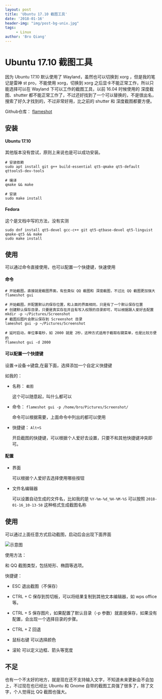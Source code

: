 ```yaml
---
layout: post
title: 'Ubuntu 17.10 截图工具'
date: '2018-01-16'
header-img: "img/post-bg-unix.jpg"
tags:
     - Linux
author: 'Bro Qiang'
---
```


# Ubuntu 17.10 截图工具

因为 Ubuntu 17.10 默认使用了 Wayland，虽然也可以切换到 xorg ，但是我的笔记是雷神 st pro，不能使用 xorg，切换到 xorg 之后显卡不能正常工作，所以只能选择可以在 Wayland 下可以工作的截图工具，以前 16.04 时候使用的 深度截图、shutter 都不能正常工作了，不过还好找到了一个可以替换的，不是很出名，搜索了好久才找到的，不过非常好用，比之前的 shutter 和 深度截图都要方便。

Github仓库： [flameshot](https://github.com/lupoDharkael/flameshot)

## 安装

#### Ubuntu 17.10

其他版本没有尝试，原则上来说也是可以成功安装。

```shell
# 安装依赖
sudo apt install git g++ build-essential qt5-qmake qt5-default qttools5-dev-tools

# 编译
qmake && make

# 安装
sudo make install
```

#### Fedora

这个是文档中写的方法，没有实测

```shell
sudo dnf install qt5-devel gcc-c++ git qt5-qtbase-devel qt5-linguist
qmake-qt5 && make
sudo make install
```

## 使用

可以通过命令直接使用，也可以配置一个快捷键，快速使用

#### 命令

```shell
# 开始截图，直接就是截图界面，有些类似 QQ 截图和 深度截图，不过比 QQ 截图更加强大
flameshot gui

# 开始截图，并配置默认的保存位置，和上面的界面相同，只是有了一个默认保存位置
# 创建默认保存目录，只要是真实存在并且有写入权限的目录即可，可以根据跟人爱好去配置
mkdir -p ~/Pictures/Screenshot
# 截图后图片会默认保存到 Screenshot 目录
lameshot gui -p ~/Pictures/Screenshot

# 延时启动，单位事毫秒，如 2000 就是 2秒，这种方式适用于截取右键菜单，也是比较方便的
flameshot gui -d 2000
```

#### 可以配置一个快捷键

设置->设备->键盘,在最下面，选择添加一个自定义快捷键

如我的：

- 名称： `截图`

    这个可以随意起，叫什么都可以

- 命令： `flameshot gui -p /home/bro/Pictures/Screenshot/`

    命令可以根据需要，上面命令中列出的都可以使用

- 快捷键： `Alt+S`

    开启截图的快捷键，可以根据个人爱好去设置，只要不和其他快捷键冲突即可。

#### 配置

- 界面

    可以根据个人爱好去选择使用哪些按钮

- 文件名编辑器

    可以设置自动生成的文件名，比如我的是 `%Y-%m-%d_%H-%M-%S` 可以按照 `2018-01-16_10-13-58` 这种格式生成截图名称

## 使用

可以通过上面任意方式启动截图，启动后会出现下面界面

![示意图](https://github.com/lupoDharkael/flameshot/raw/master/img/appPreview/animatedUsage.gif)

使用方法：

和 QQ 截图类型，包括矩形、椭圆等选项。

快捷键：

- ESC 退出截图（不保存）

- CTRL + C 保存到剪切板，可以将结果复制到其他文本编辑器，如 wps office 等。

- CTRL + S 保存图片，如果配置了默认目录（-p 参数）就直接保存，如果没有配置，会出现一个选择目录的步骤。

- CTRL + Z 回退

- 鼠标右键 可以选择颜色

- 滚轮 可以定义边框、箭头等宽度

## 不足

也有一个不太好的地方，就是现在还不支持输入文字，不知道未来更新会不会加上，不过现在也已经比 Ubuntu 和 Gnome 自带的截图工具强了很多了，除了文字，个人觉得比 QQ 截图也强大。



